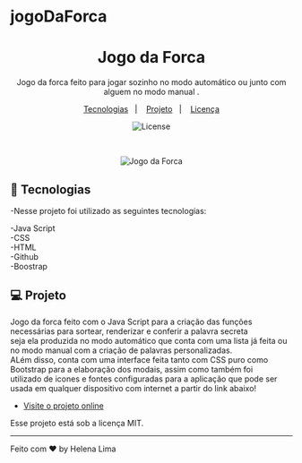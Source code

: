 # jogoDaForca
<h1 align="center">Jogo da Forca</h1>

<p align="center">
Jogo da forca feito para jogar sozinho no modo automático ou junto com alguem no modo manual .<br/>
</p>

<p align="center">
  <a href="#-tecnologias">Tecnologias</a>&nbsp;&nbsp;&nbsp;|&nbsp;&nbsp;&nbsp;
  <a href="#-projeto">Projeto</a>&nbsp;&nbsp;&nbsp;|&nbsp;&nbsp;&nbsp;
  <a href="#memo-licença">Licença</a>
</p>

<p align="center">
  <img alt="License" src="https://img.shields.io/static/v1?label=license&message=MIT&color=49AA26&labelColor=000000">
</p>

<br>

<p align="center"> 
    <img alt="Jogo da Forca" src="https://i.ibb.co/ynPkq4g/Screenshot-1.png">

</p>

## 🚀 Tecnologias

-Nesse projeto foi utilizado as seguintes tecnologias:

-Java Script <br>
-CSS <br>
-HTML <br>
-Github <br>
-Boostrap <br> 

## 💻 Projeto

Jogo da forca feito com o Java Script para a criação das funções necessárias para sortear, renderizar e conferir a palavra secreta <br>
seja ela produzida no modo automático que conta com uma lista já feita ou no modo manual com a criação de palavras personalizadas. <br>
 ALém disso, conta com uma interface feita tanto com CSS puro como Bootstrap para a elaboração dos modais, assim como também foi <br>
 utilizado de icones e fontes configuradas para a aplicação que pode ser usada em qualquer dispositivo com internet a partir do link abaixo!

- [Visite o projeto online](https://helenapl145.github.io/jogoDaForca/)

Esse projeto está sob a licença MIT.

---

Feito com ♥ by Helena Lima

